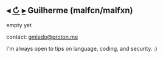 
## ◂ [↻](https://github.com/malfcn) [▸](https://github.com/malfcn?tab=repositories) Guilherme (malfcn/malfxn) 

empty yet

contact: gmledo@proton.me

I'm always open to tips on language, coding, and security. :)
